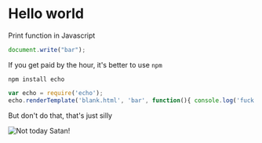 # Hello world


Print function in Javascript

```javascript
document.write("bar");
```

If you get paid by the hour, it's better to use `npm`

```shell
npm install echo
```

```javascript
var echo = require('echo');
echo.renderTemplate('blank.html', 'bar', function(){ console.log('fuck yeah'); });
```

But don't do that, that's just silly

![](/posts/images/npm.gif "Not today Satan!")